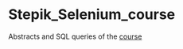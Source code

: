 # Stepik_Selenium_course
 
Abstracts and SQL queries of the [course](https://stepik.org/course/575/)
